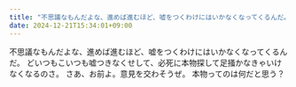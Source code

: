 ```yaml
---
title: "不思議なもんだよな、進めば進むほど、嘘をつくわけにはいかなくなってくるんだ。"
date: 2024-12-21T15:34:01+09:00
---
```

不思議なもんだよな、進めば進むほど、嘘をつくわけにはいかなくなってくるんだ。
どいつもこいつも嘘つきなくせして、必死に本物探して足掻かなきゃいけなくなるのさ。
さあ、お前よ。意見を交わそうぜ。
本物ってのは何だと思う？
